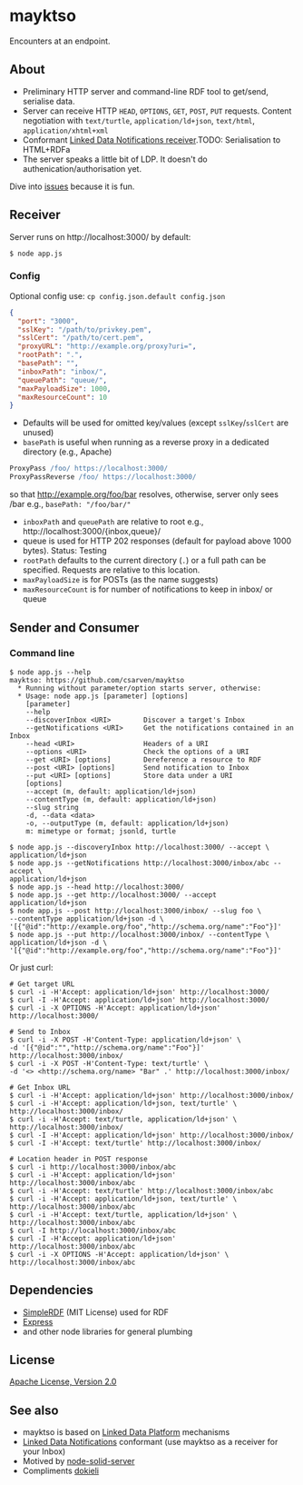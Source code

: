 # mayktso
Encounters at an endpoint.

## About
* Preliminary HTTP server and command-line RDF tool to get/send, serialise data.
* Server can receive HTTP `HEAD`, `OPTIONS`, `GET`, `POST`, `PUT` requests.
Content negotiation with `text/turtle`, `application/ld+json`, `text/html`,
`application/xhtml+xml`
* Conformant
[Linked Data Notifications receiver](https://www.w3.org/TR/ldn#receiving).TODO:
Serialisation to HTML+RDFa
* The server speaks a little bit of LDP. It doesn't do
authenication/authorisation yet.

Dive into [issues](https://github.com/csarven/mayktso/issues) because it is fun.

## Receiver
Server runs on http://localhost:3000/ by default:

```shell
$ node app.js
```

### Config
Optional config use: `cp config.json.default config.json`
```json
{
  "port": "3000",
  "sslKey": "/path/to/privkey.pem",
  "sslCert": "/path/to/cert.pem",
  "proxyURL": "http://example.org/proxy?uri=",
  "rootPath": ".",
  "basePath": "",
  "inboxPath": "inbox/",
  "queuePath": "queue/",
  "maxPayloadSize": 1000,
  "maxResourceCount": 10
}
```

* Defaults will be used for omitted key/values (except `sslKey`/`sslCert` are
unused)
* `basePath` is useful when running as a reverse proxy in a dedicated directory
(e.g., Apache)
```apache
ProxyPass /foo/ https://localhost:3000/
ProxyPassReverse /foo/ https://localhost:3000/
```

so that http://example.org/foo/bar resolves, otherwise, server only sees /bar
e.g., `basePath: "/foo/bar/"`

* `inboxPath` and `queuePath` are relative to root e.g.,
http://localhost:3000/{inbox,queue}/
* queue is used for HTTP 202 responses (default for payload above 1000 bytes).
Status: Testing
* `rootPath` defaults to the current directory (`.`) or a full path can be
specified. Requests are relative to this location.
* `maxPayloadSize` is for POSTs (as the name suggests)
* `maxResourceCount` is for number of notifications to keep in inbox/ or queue


## Sender and Consumer

### Command line
```shell
$ node app.js --help
mayktso: https://github.com/csarven/mayktso
  * Running without parameter/option starts server, otherwise:
  * Usage: node app.js [parameter] [options]
    [parameter]
    --help
    --discoverInbox <URI>        Discover a target's Inbox
    --getNotifications <URI>     Get the notifications contained in an Inbox
    --head <URI>                 Headers of a URI
    --options <URI>              Check the options of a URI
    --get <URI> [options]        Dereference a resource to RDF
    --post <URI> [options]       Send notification to Inbox
    --put <URI> [options]        Store data under a URI
    [options]
    --accept (m, default: application/ld+json)
    --contentType (m, default: application/ld+json)
    --slug string
    -d, --data <data>
    -o, --outputType (m, default: application/ld+json)
    m: mimetype or format; jsonld, turtle
```

```shell
$ node app.js --discoveryInbox http://localhost:3000/ --accept \
application/ld+json
$ node app.js --getNotifications http://localhost:3000/inbox/abc --accept \
application/ld+json
$ node app.js --head http://localhost:3000/
$ node app.js --get http://localhost:3000/ --accept application/ld+json
$ node app.js --post http://localhost:3000/inbox/ --slug foo \
--contentType application/ld+json -d \
'[{"@id":"http://example.org/foo","http://schema.org/name":"Foo"}]'
$ node app.js --put http://localhost:3000/inbox/ --contentType \
application/ld+json -d \
'[{"@id":"http://example.org/foo","http://schema.org/name":"Foo"}]'
```

Or just curl:
```shell
# Get target URL
$ curl -i -H'Accept: application/ld+json' http://localhost:3000/
$ curl -I -H'Accept: application/ld+json' http://localhost:3000/
$ curl -i -X OPTIONS -H'Accept: application/ld+json' http://localhost:3000/

# Send to Inbox
$ curl -i -X POST -H'Content-Type: application/ld+json' \
-d '[{"@id":"","http://schema.org/name":"Foo"}]' http://localhost:3000/inbox/
$ curl -i -X POST -H'Content-Type: text/turtle' \
-d '<> <http://schema.org/name> "Bar" .' http://localhost:3000/inbox/

# Get Inbox URL
$ curl -i -H'Accept: application/ld+json' http://localhost:3000/inbox/
$ curl -i -H'Accept: application/ld+json, text/turtle' \
http://localhost:3000/inbox/
$ curl -i -H'Accept: text/turtle, application/ld+json' \
http://localhost:3000/inbox/
$ curl -I -H'Accept: application/ld+json' http://localhost:3000/inbox/
$ curl -I -H'Accept: text/turtle' http://localhost:3000/inbox/

# Location header in POST response
$ curl -i http://localhost:3000/inbox/abc
$ curl -i -H'Accept: application/ld+json' http://localhost:3000/inbox/abc
$ curl -i -H'Accept: text/turtle' http://localhost:3000/inbox/abc
$ curl -i -H'Accept: application/ld+json, text/turtle' \
http://localhost:3000/inbox/abc
$ curl -i -H'Accept: text/turtle, application/ld+json' \
http://localhost:3000/inbox/abc
$ curl -I http://localhost:3000/inbox/abc
$ curl -I -H'Accept: application/ld+json' http://localhost:3000/inbox/abc
$ curl -i -X OPTIONS -H'Accept: application/ld+json' \
http://localhost:3000/inbox/abc
```

## Dependencies
* [SimpleRDF](https://github.com/simplerdf/simplerdf) (MIT License) used for RDF
* [Express](https://github.com/expressjs/express)
* and other node libraries for general plumbing

## License
[Apache License, Version 2.0](http://www.apache.org/licenses/LICENSE-2.0)

## See also
* mayktso is based on [Linked Data Platform](https://www.w3.org/TR/ldp/)
mechanisms
* [Linked Data Notifications](https://www.w3.org/TR/ldn/) conformant (use
mayktso as a receiver for your Inbox)
* Motived by [node-solid-server](https://github.com/solid/node-solid-server)
* Compliments [dokieli](https://github.com/linkeddata/dokieli)
